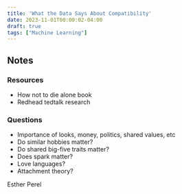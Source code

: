 ```yaml
---
title: 'What the Data Says About Compatibility'
date: 2023-11-01T00:00:02-04:00
draft: true
tags: ["Machine Learning"]
---
```


## Notes

### Resources

- How not to die alone book
- Redhead tedtalk research

### Questions

- Importance of looks, money, politics, shared values, etc
- Do similar hobbies matter?
- Do shared big-five traits matter?
- Does spark matter?
- Love languages?
- Attachment theory?

Esther Perel